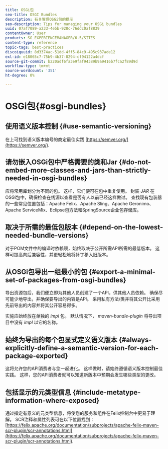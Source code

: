```yaml
---
title: OSGi包
seo-title: OSGI Bundles
description: 有关管理OSGi包的提示
seo-description: Tips for managing your OSGi bundles
uuid: 07af7089-a233-4e5b-928c-76ddc0af8839
contentOwner: User
products: SG_EXPERIENCEMANAGER/6.5/SITES
content-type: reference
topic-tags: best-practices
discoiquuid: 8d3374ac-51dd-4ff5-84c9-495c937ade12
exl-id: e18065c7-75b9-4b37-8294-cf94122a4dcf
source-git-commit: b220adf6fa3e9faf94389b9a9416b7fca2f89d9d
workflow-type: tm+mt
source-wordcount: '351'
ht-degree: 0%

---
```


# OSGi包{#osgi-bundles}

## 使用语义版本控制 {#use-semantic-versioning}

在上可找到语义版本编号的商定最佳实践 [https://semver.org/](https://semver.org/).

## 请勿嵌入OSGi包中严格需要的类和Jar {#do-not-embed-more-classes-and-jars-than-strictly-needed-in-osgi-bundles}

应将常用库划分为不同的包。 这样，它们便可在包中重复使用。 封装 *JAR* 在OSGi包中，确保检查在线源以查看是否有人以前已经这样做过。 查找现有包装器的一些常见位置包括：Apache Felix、Apache Sling、Apache Geronimo、Apache ServiceMix、Eclipse包方法和SpringSource企业包存储库。

## 取决于所需的最低包版本 {#depend-on-the-lowest-needed-bundle-versions}

对于POM文件中的编译时依赖项，始终取决于公开所需API所需的最低版本。 这样可提高向后兼容性，并更轻松地将补丁移入旧版本。

## 从OSGi包导出一组最小的包 {#export-a-minimal-set-of-packages-from-osgi-bundles}

导出资源包后，我们便立即为其他人员创建了一个API，供其他人员依赖。 确保尽可能少地导出，并确保要导出的内容是API。 采用私有方法/类并将其公开比采用先前导出的内容并将其公开容易得多。

实施应始终放在单独的 *impl* 包。 默认情况下， *maven-bundle-plugin* 将导出项目中没有 *impl* 以它的名称。

## 始终为导出的每个包显式定义语义版本 {#always-explicitly-define-a-semantic-version-for-each-package-exported}

这将允许您的API消费者与您一起进化。 这样做时，请始终遵循语义版本控制最佳实践。 这样，您的API消费者就可以知道新版本中预期会发生哪些类型的更改。

## 包括显示的元类型信息 {#include-metatype-information-where-exposed}

通过指定有意义的元类型信息，将使您的服务和组件在Felix控制台中更易于理解。 SCR注释和属性列表可在以下位置找到： [https://felix.apache.org/documentation/subprojects/apache-felix-maven-scr-plugin/scr-annotations.html](https://felix.apache.org/documentation/subprojects/apache-felix-maven-scr-plugin/scr-annotations.html).
